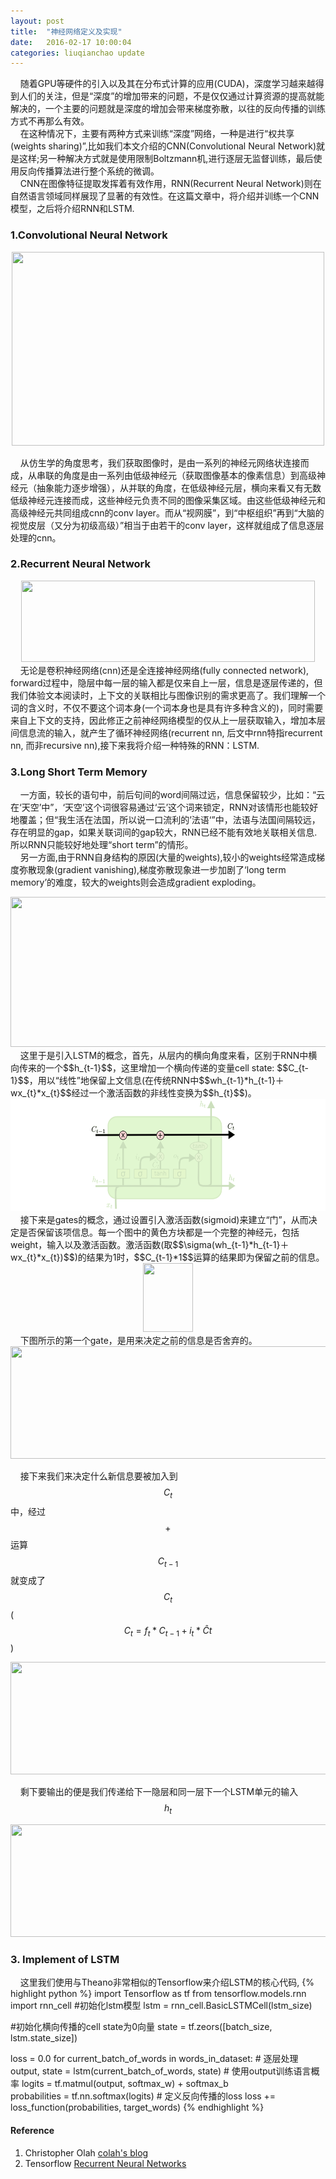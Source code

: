 ```yaml
---
layout: post
title:  "神经网络定义及实现"
date:   2016-02-17 10:00:04
categories: liuqianchao update
---
```


&nbsp;&nbsp;&nbsp;&nbsp;随着GPU等硬件的引入以及其在分布式计算的应用(CUDA)，深度学习越来越得到人们的关注，但是“深度”的增加带来的问题，不是仅仅通过计算资源的提高就能解决的，一个主要的问题就是深度的增加会带来梯度弥散，以往的反向传播的训练方式不再那么有效。   
&nbsp;&nbsp;&nbsp;&nbsp;在这种情况下，主要有两种方式来训练“深度”网络，一种是进行“权共享(weights sharing)”,比如我们本文介绍的CNN(Convolutional Neural Network)就是这样;另一种解决方式就是使用限制Boltzmann机,进行逐层无监督训练，最后使用反向传播算法进行整个系统的微调。      
&nbsp;&nbsp;&nbsp;&nbsp;CNN在图像特征提取发挥着有效作用，RNN(Recurrent Neural Network)则在自然语言领域同样展现了显著的有效性。在这篇文章中，将介绍并训练一个CNN模型，之后将介绍RNN和LSTM.


### 1.Convolutional Neural Network  

<div align="center">
<img src="{{ site.url }}/assets/Conv2-9x5-Conv2Conv2.png" width="500" height="310">
</div>

&nbsp;&nbsp;&nbsp;&nbsp;从仿生学的角度思考，我们获取图像时，是由一系列的神经元网络状连接而成，从串联的角度是由一系列由低级神经元（获取图像基本的像素信息）到高级神经元（抽象能力逐步增强），从并联的角度，在低级神经元层，横向来看又有无数低级神经元连接而成，这些神经元负责不同的图像采集区域。由这些低级神经元和高级神经元共同组成cnn的conv layer。而从“视网膜”，到“中枢组织”再到“大脑的视觉皮层（又分为初级高级）”相当于由若干的conv layer，这样就组成了信息逐层处理的cnn。


### 2.Recurrent Neural Network  



<div align="center">
<img src="{{ site.url }}/assets/RNN-unrolled.png" width="470" height="130">
</div>
&nbsp;&nbsp;&nbsp;&nbsp;无论是卷积神经网络(cnn)还是全连接神经网络(fully connected network), forward过程中，隐层中每一层的输入都是仅来自上一层，信息是逐层传递的，但我们体验文本阅读时，上下文的关联相比与图像识别的需求更高了。我们理解一个词的含义时，不仅不要这个词本身(一个词本身也是具有许多种含义的)，同时需要来自上下文的支持，因此修正之前神经网络模型的仅从上一层获取输入，增加本层间信息流的输入，就产生了循环神经网络(recurrent nn, 后文中rnn特指recurrent nn, 而非recursive nn),接下来我将介绍一种特殊的RNN：LSTM.

### 3.Long Short Term Memory   
&nbsp;&nbsp;&nbsp;&nbsp;一方面，较长的语句中，前后句间的word间隔过远，信息保留较少，比如：“云在‘天空’中”，‘天空’这个词很容易通过‘云’这个词来锁定，RNN对该情形也能较好地覆盖；但“我生活在法国，所以说一口流利的’法语‘”中，法语与法国间隔较远，存在明显的gap，如果关联词间的gap较大，RNN已经不能有效地关联相关信息.所以RNN只能较好地处理“short term”的情形。   
&nbsp;&nbsp;&nbsp;&nbsp;另一方面,由于RNN自身结构的原因(大量的weights),较小的weights经常造成梯度弥散现象(gradient vanishing),梯度弥散现象进一步加剧了‘long term memory’的难度，较大的weights则会造成gradient exploding。


<div align="center">
<img src="{{ site.url }}/assets/LSTM3-chain.png" width="600" height="240">
</div>
&nbsp;&nbsp;&nbsp;&nbsp;这里于是引入LSTM的概念，首先，从层内的横向角度来看，区别于RNN中横向传来的一个$$h_{t-1}$$，这里增加一个横向传递的变量cell state: $$C_{t-1}$$，用以“线性”地保留上文信息(在传统RNN中$$wh_{t-1}*h_{t-1}＋ wx_{t}*x_{t}$$经过一个激活函数的非线性变换为$$h_{t}$$)。

<div align="center">
<img src="/assets/LSTM3-C-line.png" width="600" height="180">
</div>
&nbsp;&nbsp;&nbsp;&nbsp;接下来是gates的概念，通过设置引入激活函数(sigmoid)来建立“门”，从而决定是否保留该项信息。每一个图中的黄色方块都是一个完整的神经元，包括weight，输入以及激活函数。激活函数(取$$\sigma(wh_{t-1}*h_{t-1}＋ wx_{t}*x_{t})$$)的结果为1时，$$C_{t-1}*1$$运算的结果即为保留之前的信息。


<div align="center">
<img src="{{ site.url }}/assets/LSTM3-gate.png" width="80" height="110">
</div>
&nbsp;&nbsp;&nbsp;&nbsp;下图所示的第一个gate，是用来决定之前的信息是否舍弃的。

<div align="center">
<img src="{{ site.url }}/assets/LSTM3-focus-f.png" width="580" height="180">
</div>

&nbsp;&nbsp;&nbsp;&nbsp;接下来我们来决定什么新信息要被加入到$$C_{t}$$中，经过$$+$$运算$$C_{t-1}$$就变成了$$C_{t}$$ ($$C_{t}=f_{t}*C_{t-1}+i_{t}*\hat{C}{t}$$)

<div align="center">
<img src="{{ site.url }}/assets/LSTM3-focus-i.png" width="580" height="180">
</div>

&nbsp;&nbsp;&nbsp;&nbsp;剩下要输出的便是我们传递给下一隐层和同一层下一个LSTM单元的输入$$h_{t}$$

<div align="center">
<img src="{{ site.url }}/assets/LSTM3-focus-o.png" width="580" height="180">
</div>




### 3. Implement of LSTM   
&nbsp;&nbsp;&nbsp;&nbsp;这里我们使用与Theano非常相似的Tensorflow来介绍LSTM的核心代码,
{% highlight python %}
import Tensorflow as tf
from tensorflow.models.rnn import rnn_cell
#初始化lstm模型
lstm = rnn_cell.BasicLSTMCell(lstm_size)

#初始化横向传播的cell state为0向量
state = tf.zeors([batch_size, lstm.state_size])

loss = 0.0
for current_batch_of_words in words_in_dataset:
	# 逐层处理
	output, state = lstm(current_batch_of_words, state) 
	# 使用output训练语言概率
	logits = tf.matmul(output, softmax_w) + softmax_b  
	probabilities = tf.nn.softmax(logits)
	# 定义反向传播的loss
	loss += loss_function(probabilities, target_words)
{% endhighlight %} 


#### Reference
1. Christopher Olah [colah's blog](http://colah.github.io/posts/2015-08-Understanding-LSTMs/)
2. Tensorflow [Recurrent Neural Networks](https://www.tensorflow.org/versions/r0.8/tutorials/recurrent/index.html)
